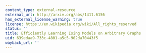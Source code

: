 ```yaml
---
content_type: external-resource
external_url: http://arxiv.org/abs/1411.6156
has_external_license_warning: true
license: https://en.wikipedia.org/wiki/All_rights_reserved
status: ''
title: Efficiently Learning Ising Models on Arbitrary Graphs
uid: 639edaa9-733c-4801-a5c5-902da70443f5
wayback_url: ''
---
```

